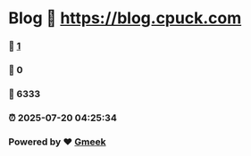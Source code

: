# Blog :link: https://blog.cpuck.com 
### :page_facing_up: [1](https://blog.cpuck.com/tag.html) 
### :speech_balloon: 0 
### :hibiscus: 6333 
### :alarm_clock: 2025-07-20 04:25:34 
### Powered by :heart: [Gmeek](https://github.com/Meekdai/Gmeek)

